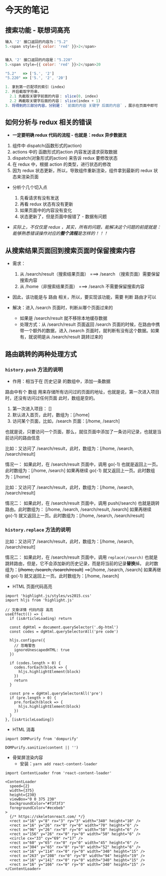 # 今天的笔记

## 搜索功能 - 联想词高亮

```js
输入 '2' 接口返回的内容为："5.2"
5.<span style={{ color: 'red' }}>2</span>


输入 '2' 接口返回的内容是："5.220"
5.<span style={{ color: 'red' }}>2</span>20

"5.2"   => ['5.', '2']
"5.220" => ['5.', '2', '20']

1. 拿到第一匹配项的索引（index）
2. 开启截取字符串，
  2.1 先截取关键字前面的内容： slice(0, index)
  2.2 再截取关键字后面的内容： slice(index + 1)
3. 将得到的三部分内容，分别是： `前面的内容 关键字 后面的内容` ，展示在页面中即可
```

## 如何分析与 redux 相关的错误

- **一定要明确 redux 代码的流程 - 也就是：redux 异步数据流**

1. 组件中 dispatch(函数形式的action)
2. actions 中的 函数形式的action 内容发送请求获取数据
3. dispatch(对象形式的action) 来告诉 redux 要修改状态
4. 在 redux 中，根据 action 的类型，进行状态的修改
5. 因为 redux 状态更新，所以，导致组件重新渲染，组件拿到最新的 redux 状态来渲染页面

- 分析个几个切入点
  1. 先看请求有没有发送
  2. 再看 redux 状态有没有更新
  3. 如果页面中的内容没有变化
  4. 状态更新了，但是页面中报错了 - 数据有问题

- *实际上，不仅仅是 redux ，其实，所有的问题，能解决这个问题的前提就是：能够熟悉错误操作对应的**整个流程**是怎样的！！！*

## 从搜索结果页面回到搜索页面时保留搜索内容

- 需求：
  1. 从 /search/result（搜索结果页面） ===> /search （搜索页面）需要保留搜索内容
  2. 从 /home（非搜索结果页面） ===> /search 不需要保留搜索内容
- 因此，该功能是与 路由 相关，所以，要实现该功能，需要 判断 路由才可以

- 解决：进入 /search 页面时，判断从哪个页面过来的
  - 如果是 /search/result 就不移除本地缓存数据
  - 处理方式：从 /search/result 页面返回 /search 页面的时候，在路由中携带一个额外的数据，进入 /search 页面时，就判断有没有这个数据。如果有，就说明是从 /search/result 跳转过来的

## 路由跳转的两种处理方式

### `history.push` 方法的说明

- 作用：相当于在 历史记录 的数组中，添加一条数据

路由中有个 数组 用来存储所有访问过的页面的地址，也就是说，第一次进入项目时，还没有访问过任何页面
此时，数组是空的。

1. 第一次进入项目： []
2. 默认进入首页，此时，数组为：[/home]
3. 访问某个页面，比如，/search 页面：[/home, /search]

也就是说，只要访问一个页面，那么，就往页面中添加了一条访问记录，也就是当前访问的路由信息

比如：又访问了 /search/result，此时，数组为：[/home, /search, /search/result]

情况一：
  如果此时，在 /search/result 页面中，调用 go(-1) 也就是返回上一页。此时数组为：[/home, /search]
  如果再继续 go(-1) 就又返回上一页。此时数组为：[/home]

比如：又访问了 /search/result，此时，数组为：[/home, /search, /search/result]

情况二：
  如果此时，在 /search/result 页面中，调用 push(/search) 也就是跳转路由。此时数组为：
    [/home, /search, /search/result, /search]
  如果再继续 go(-1) 就又返回上一页。此时数组为：[/home, /search, /search/result]

### `history.replace` 方法的说明

比如：又访问了 /search/result，此时，数组为：[/home, /search, /search/result]

情况二：
  如果此时，在 /search/result 页面中，调用 `replace(/search)` 也就是跳转路由，但是，它不会添加新的历史记录，而是将当前的记录**替换**掉。
  此时数组为：~~[/home, /search, /search/result]~~ ==>[/home, /search, /search]
  如果再继续 go(-1) 就又返回上一页。此时数组为：[/home, /search]












- HTML 页面代码高亮

```tsx
import 'highlight.js/styles/vs2015.css'
import hljs from 'highlight.js'

// 文章详情 代码内容 高亮
useEffect(() => {
  if (isArticleLoading) return

  const dgHtml = document.querySelector('.dg-html')
  const codes = dgHtml.querySelectorAll('pre code')

  hljs.configure({
    // 忽略警告
    ignoreUnescapedHTML: true
  })

  if (codes.length > 0) {
    codes.forEach(block => {
      hljs.highlightElement(block)
    })
    return
  }

  const pre = dgHtml.querySelectorAll('pre')
  if (pre.length > 0) {
    pre.forEach(block => {
      hljs.highlightElement(block)
    })
  }
}, [isArticleLoading])
```

- HTML 消毒

```tsx
import DOMPurify from 'dompurify'

DOMPurify.sanitize(content || '')
```

- 骨架屏渲染内容
  - 安装：`yarn add react-content-loader`

```tsx
import ContentLoader from 'react-content-loader'

<ContentLoader
  speed={2}
  width={375}
  height={230}
  viewBox="0 0 375 230"
  backgroundColor="#f3f3f3"
  foregroundColor="#ecebeb"
>
  {/* https://skeletonreact.com/ */}
  <rect x="16" y="8" rx="3" ry="3" width="340" height="10" />
  <rect x="16" y="26" rx="0" ry="0" width="70" height="6" />
  <rect x="96" y="26" rx="0" ry="0" width="50" height="6" />
  <rect x="156" y="26" rx="0" ry="0" width="50" height="6" />
  <circle cx="33" cy="69" r="17" />
  <rect x="60" y="65" rx="0" ry="0" width="45" height="6" />
  <rect x="304" y="65" rx="0" ry="0" width="52" height="6" />
  <rect x="16" y="114" rx="0" ry="0" width="340" height="15" />
  <rect x="263" y="208" rx="0" ry="0" width="94" height="19" />
  <rect x="16" y="141" rx="0" ry="0" width="340" height="15" />
  <rect x="16" y="166" rx="0" ry="0" width="340" height="15" />
</ContentLoader>
```
